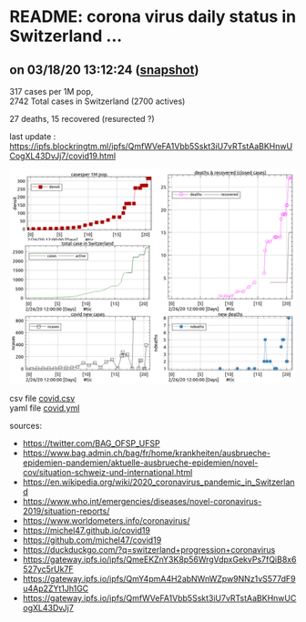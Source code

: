 # README: corona virus daily status in Switzerland ...

## on 03/18/20 13:12:24 ([snapshot](https://ipfs.io/ipfs/QmY4pmA4H2abNWnWZpw9NNz1vS577dF9u4Ap2ZYt1Jh1GC))

 317 cases per 1M pop,<br>
 2742 Total cases in Switzerland (2700 actives)

 27 deaths,
 15 recovered (resurected ?)

last update : <https://ipfs.blockringtm.ml/ipfs/QmfWVeFA1Vbb5Sskt3iU7vRTstAaBKHnwUCogXL43DvJj7/covid19.html>

 ![charts](covid.png)

 csv file [covid.csv](covid.csv)<br>
 yaml file [covid.yml](covid.yml)

sources:
  - <https://twitter.com/BAG_OFSP_UFSP>
  - <https://www.bag.admin.ch/bag/fr/home/krankheiten/ausbrueche-epidemien-pandemien/aktuelle-ausbrueche-epidemien/novel-cov/situation-schweiz-und-international.html>
  - <https://en.wikipedia.org/wiki/2020_coronavirus_pandemic_in_Switzerland>
  - <https://www.who.int/emergencies/diseases/novel-coronavirus-2019/situation-reports/>
  - <https://www.worldometers.info/coronavirus/>
  - <https://michel47.github.io/covid19>
  - <https://github.com/michel47/covid19>
  - <https://duckduckgo.com/?q=switzerland+progression+coronavirus>
  - <https://gateway.ipfs.io/ipfs/QmeEKZnY3K8p56WrgVdpxGekvPs7fQiB8x6527yc5rUk7F>
  - <https://gateway.ipfs.io/ipfs/QmY4pmA4H2abNWnWZpw9NNz1vS577dF9u4Ap2ZYt1Jh1GC>
  - <https://gateway.ipfs.io/ipfs/QmfWVeFA1Vbb5Sskt3iU7vRTstAaBKHnwUCogXL43DvJj7>
  

